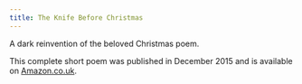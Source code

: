 ```yaml
---
title: The Knife Before Christmas
---
```


A dark reinvention of the beloved Christmas poem.

This complete short poem was published in December 2015 and is available on [Amazon.co.uk](https://www.amazon.co.uk/Knife-Before-Christmas-Charlotte-Bond-ebook/dp/B0183M0YP2/).